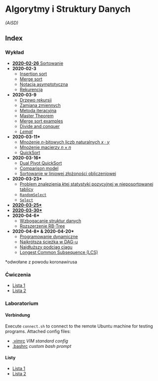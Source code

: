 # Algorytmy i Struktury Danych
*(AiSD)*

## Index

  ### Wykład
  - [**2020-02-26** Sortowanie](wyk/2020-02-26/sortowanie.md)
  - **2020-02-3**
    - [Insertion sort](wyk/2020-03-3/insertion-sort.md)
    - [Merge sort](wyk/2020-03-3/merge-sort.md)
    - [Notacja asymptotyczna](wyk/2020-03-3/notacja-asymptotyczna.md)
    - [Rekurencja](wyk/2020-03-3/rekurencja.md)
  - **2020-03-9**
    - [Drzewo rekursji](wyk/2020-03-9/drzewo-rekursji.md)
    - [Zamiana zmiennych](wyk/2020-03-9/zamiana-zmiennych.md)
    - [Metoda iteracyjna](wyk/2020-03-9/metoda-iteracyjna.md)
    - [Master Theorem](wyk/2020-03-9/master-theorem.md)
    - [Merge sort examples](wyk/2020-03-9/merge-sort.md)
    - [Divide and conquer](wyk/2020-03-9/divide-and-conquer.md)
    - [*Lemat*](wyk/2020-03-9/lemat.md)
  - **2020-03-11\***
    - [Mnożenie $n$-bitowych liczb naturalnych $x \cdot y$](wyk/2020-03-11/mnożenie-n-bitowych-liczb.md)
    - [Mnożenie macierzy $n\times n$](wyk/2020-03-11/mnożenie-macierzy-nxn.md)
    - [QuickSort](wyk/2020-03-11/quick-sort.md)
  - **2020-03-16\***
    - [Dual Pivot QuickSort](wyk/2020-03-16/dual-pivot-quick-sort.md)
    - [Comparison model](wyk/2020-03-16/comparison-model.md)
    - [Sortowanie w liniowej złożoności obliczeniowej](wyk/2020-03-16/liniowa-złożoność.md)
  - **2020-03-23\***
    - [Problem znalezienia $k$tej statystyki pozycyjnej w nieposortowanej tablicy](wyk/2020-03-23/problem-znalezienia-ktej-statystyki-pozycyjnej.md)
    - [`RandomSelect`](wyk/2020-03-23/random-select.md)
    - [`Select`](wyk/2020-03-23/select-algorithm.md)
  - [**2020-03-25\***](wyk/2020-03-25/binary-search-tree.md)
  - [**2020-03-30\***](wyk/2020-03-30/red-black-tree.md)
  - **2020-04-6\***
    - [Wzbogacanie struktur danych](wyk/2020-04-6/wzbogacanie-struktur-danych.md)
    - [Rozszerzenie RB-Tree](wyk/2020-04-6/rb-trees-ze-statystykami-pozycyjnymi.md)
  - **2020-04-8\* & 2020-04-20\***
    - [Programowanie dynamiczne](wyk/2020-04-8/programowanie-dynamiczne.md)
    - [Najkrótsza ścieżka w DAG-u](wyk/2020-04-8/najkrótsza-ścieżka-dag.md)
    - [Najdłuższy podciąg ciągu](wyk/2020-04-8/najdłuższy-podciąg-rosnący.md)
    - [Longest Common Subsequence (LCS)](wyk/2020-04-20/longest-common-subsequence.md)

  \*odwołane z powodu koronawirusa

  ### Ćwiczenia
  - [Lista 1](cw/lista-1.md)
  - [Lista 2](cw/lista-2.md)

  ### Laboratorium
  #### Verbindung
  Execute `connect.sh` to connect to the remote Ubuntu machine for testing programs.
  Attached config files:

  - [.vimrc](lab/.vimrc) *VIM standard config*
  - [.bashrc](lab/.bashrc) *custom bash prompt*

  #### Listy
  - [Lista 1](lab/lista-1/readme.md)
  - [Lista 2](lab/lista-2/readme.md)
